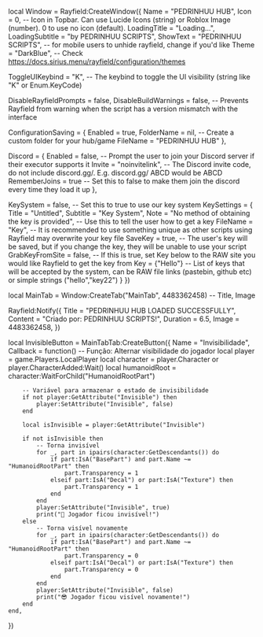 local Window = Rayfield:CreateWindow({
   Name = "PEDRINHUU HUB",
   Icon = 0, -- Icon in Topbar. Can use Lucide Icons (string) or Roblox Image (number). 0 to use no icon (default).
   LoadingTitle = "Loading...",
   LoadingSubtitle = "by PEDRINHUU SCRIPTS",
   ShowText = "PEDRINHUU SCRIPTS", -- for mobile users to unhide rayfield, change if you'd like
   Theme = "DarkBlue", -- Check https://docs.sirius.menu/rayfield/configuration/themes

   ToggleUIKeybind = "K", -- The keybind to toggle the UI visibility (string like "K" or Enum.KeyCode)

   DisableRayfieldPrompts = false,
   DisableBuildWarnings = false, -- Prevents Rayfield from warning when the script has a version mismatch with the interface

   ConfigurationSaving = {
      Enabled = true,
      FolderName = nil, -- Create a custom folder for your hub/game
      FileName = "PEDRINHUU HUB"
   },

   Discord = {
      Enabled = false, -- Prompt the user to join your Discord server if their executor supports it
      Invite = "noinvitelink", -- The Discord invite code, do not include discord.gg/. E.g. discord.gg/ ABCD would be ABCD
      RememberJoins = true -- Set this to false to make them join the discord every time they load it up
   },

   KeySystem = false, -- Set this to true to use our key system
   KeySettings = {
      Title = "Untitled",
      Subtitle = "Key System",
      Note = "No method of obtaining the key is provided", -- Use this to tell the user how to get a key
      FileName = "Key", -- It is recommended to use something unique as other scripts using Rayfield may overwrite your key file
      SaveKey = true, -- The user's key will be saved, but if you change the key, they will be unable to use your script
      GrabKeyFromSite = false, -- If this is true, set Key below to the RAW site you would like Rayfield to get the key from
      Key = {"Hello"} -- List of keys that will be accepted by the system, can be RAW file links (pastebin, github etc) or simple strings ("hello","key22")
   }
})

local MainTab = Window:CreateTab("MainTab", 4483362458) -- Title, Image

Rayfield:Notify({
   Title = "PEDRINHUU HUB LOADED SUCCESSFULLY",
   Content = "Criado por: PEDRINHUU SCRIPTS!",
   Duration = 6.5,
   Image = 4483362458,
})

local InvisibleButton = MainTabTab:CreateButton({
    Name = "Invisibilidade",
    Callback = function()
        -- Função: Alternar visibilidade do jogador
        local player = game.Players.LocalPlayer
        local character = player.Character or player.CharacterAdded:Wait()
        local humanoidRoot = character:WaitForChild("HumanoidRootPart")

        -- Variável para armazenar o estado de invisibilidade
        if not player:GetAttribute("Invisible") then
            player:SetAttribute("Invisible", false)
        end

        local isInvisible = player:GetAttribute("Invisible")

        if not isInvisible then
            -- Torna invisível
            for _, part in ipairs(character:GetDescendants()) do
                if part:IsA("BasePart") and part.Name ~= "HumanoidRootPart" then
                    part.Transparency = 1
                elseif part:IsA("Decal") or part:IsA("Texture") then
                    part.Transparency = 1
                end
            end
            player:SetAttribute("Invisible", true)
            print("👻 Jogador ficou invisível!")
        else
            -- Torna visível novamente
            for _, part in ipairs(character:GetDescendants()) do
                if part:IsA("BasePart") and part.Name ~= "HumanoidRootPart" then
                    part.Transparency = 0
                elseif part:IsA("Decal") or part:IsA("Texture") then
                    part.Transparency = 0
                end
            end
            player:SetAttribute("Invisible", false)
            print("😎 Jogador ficou visível novamente!")
        end
    end,
})
